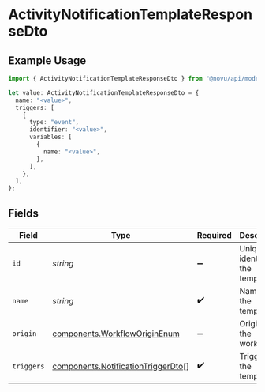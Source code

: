 # ActivityNotificationTemplateResponseDto

## Example Usage

```typescript
import { ActivityNotificationTemplateResponseDto } from "@novu/api/models/components";

let value: ActivityNotificationTemplateResponseDto = {
  name: "<value>",
  triggers: [
    {
      type: "event",
      identifier: "<value>",
      variables: [
        {
          name: "<value>",
        },
      ],
    },
  ],
};
```

## Fields

| Field                                                                                    | Type                                                                                     | Required                                                                                 | Description                                                                              |
| ---------------------------------------------------------------------------------------- | ---------------------------------------------------------------------------------------- | ---------------------------------------------------------------------------------------- | ---------------------------------------------------------------------------------------- |
| `id`                                                                                     | *string*                                                                                 | :heavy_minus_sign:                                                                       | Unique identifier of the template                                                        |
| `name`                                                                                   | *string*                                                                                 | :heavy_check_mark:                                                                       | Name of the template                                                                     |
| `origin`                                                                                 | [components.WorkflowOriginEnum](../../models/components/workfloworiginenum.md)           | :heavy_minus_sign:                                                                       | Origin of the workflow                                                                   |
| `triggers`                                                                               | [components.NotificationTriggerDto](../../models/components/notificationtriggerdto.md)[] | :heavy_check_mark:                                                                       | Triggers of the template                                                                 |